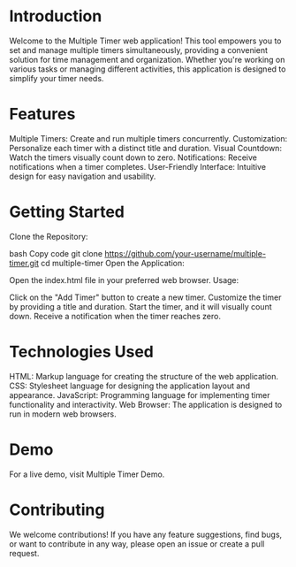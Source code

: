 # Introduction
Welcome to the Multiple Timer web application! This tool empowers you to set and manage multiple timers simultaneously, providing a convenient solution for time management and organization. Whether you're working on various tasks or managing different activities, this application is designed to simplify your timer needs.

# Features
Multiple Timers: Create and run multiple timers concurrently.
Customization: Personalize each timer with a distinct title and duration.
Visual Countdown: Watch the timers visually count down to zero.
Notifications: Receive notifications when a timer completes.
User-Friendly Interface: Intuitive design for easy navigation and usability.
# Getting Started
Clone the Repository:

bash
Copy code
git clone https://github.com/your-username/multiple-timer.git
cd multiple-timer
Open the Application:

Open the index.html file in your preferred web browser.
Usage:

Click on the "Add Timer" button to create a new timer.
Customize the timer by providing a title and duration.
Start the timer, and it will visually count down.
Receive a notification when the timer reaches zero.
# Technologies Used
HTML: Markup language for creating the structure of the web application.
CSS: Stylesheet language for designing the application layout and appearance.
JavaScript: Programming language for implementing timer functionality and interactivity.
Web Browser: The application is designed to run in modern web browsers.
# Demo
For a live demo, visit Multiple Timer Demo.

# Contributing
We welcome contributions! If you have any feature suggestions, find bugs, or want to contribute in any way, please open an issue or create a pull request.
